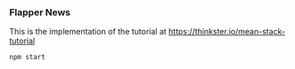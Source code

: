 ### Flapper News

This is the implementation of the tutorial at https://thinkster.io/mean-stack-tutorial

`npm start`